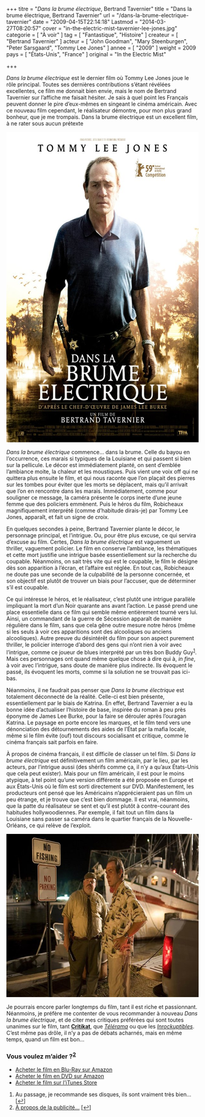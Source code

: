 +++
titre = "<em>Dans la brume électrique</em>, Bertrand Tavernier"
title = "Dans la brume électrique, Bertrand Tavernier"
url = "/dans-la-brume-electrique-tavernier"
date = "2009-04-15T22:14:18"
Lastmod = "2014-03-27T08:20:57"
cover = "in-the-electric-mist-tavernier-lee-jones.jpg"
categorie = [ "À voir" ]
tag = [ "Fantastique", "Histoire" ]
createur = [ "Bertrand Tavernier" ]
acteur = [ "John Goodman", "Mary Steenburgen", "Peter Sarsgaard", "Tommy Lee Jones" ]
annee = [ "2009" ]
weight = 2009
pays = [ "États-Unis", "France" ]
original = "In the Electric Mist"

+++

<p><em>Dans la brume électrique</em> est le dernier film où Tommy Lee Jones joue le rôle principal. Toutes ses dernières contributions s&rsquo;étant révélées excellentes, ce film me donnait bien envie, mais le nom de Bertrand Tavernier sur l&rsquo;affiche me faisait hésiter. Je sais à quel point les Français peuvent donner le pire d&rsquo;eux-mêmes en singeant le cinéma américain. Avec ce nouveau film cependant, le réalisateur démontre, pour mon plus grand bonheur, que je me trompais. Dans la brume électrique est un excellent film, à ne rater sous aucun prétexte</p>
<div style="text-align: center;"><a href="http://www.allocine.fr/film/fichefilm_gen_cfilm=125128.html"><img src="brume-electrique-tavernier.jpg" border="0" alt="brume-electrique-tavernier.jpg" width="600" height="812" /></a></div>
<p><em>Dans la brume électrique</em> commence&#8230; dans la brume. Celle du bayou en l&rsquo;occurrence, ces marais si typiques de la Louisiane et qui passent si bien sur la pellicule. Le décor est immédiatement planté, on sent d&rsquo;emblée l&rsquo;ambiance moite, la chaleur et les moustiques. Puis vient une voix off qui ne quittera plus ensuite le film, et qui nous raconte que l&rsquo;on plaçait des pierres sur les tombes pour éviter que les morts se déplacent, mais qu&rsquo;il arrivait que l&rsquo;on en rencontre dans les marais. Immédiatement, comme pour souligner ce message, la caméra présente le corps inerte d&rsquo;une jeune femme que des policiers emmènent. Puis le héros du film, Robicheaux magnifiquement interprété (comme d&rsquo;habitude dirais-je) par Tommy Lee Jones, apparaît, et fait un signe de croix.</p>
<p>En quelques secondes à peine, Bertrand Tavernier plante le décor, le personnage principal, et l&rsquo;intrigue. Ou, pour être plus excuse, ce qui servira d&rsquo;excuse au film. Certes, <em>Dans la brume électrique</em> est vaguement un thriller, vaguement policier. Le film en conserve l&rsquo;ambiance, les thématiques et cette mort justifie une intrigue basée essentiellement sur la recherche du coupable. Néanmoins, on sait très vite qui est le coupable, le film le désigne dès son apparition à l&rsquo;écran, et l&rsquo;affaire est réglée. En tout cas, Robicheaux ne doute pas une seconde de la culpabilité de la personne concernée, et son objectif est plutôt de trouver un biais pour l&rsquo;accuser, que de déterminer s&rsquo;il est coupable.</p>
<p>Ce qui intéresse le héros, et le réalisateur, c&rsquo;est plutôt une intrigue parallèle impliquant la mort d&rsquo;un Noir quarante ans avant l&rsquo;action. Le passé prend une place essentielle dans ce film qui semble même entièrement tourné vers lui. Ainsi, un commandant de la guerre de Sécession apparaît de manière régulière dans le film, sans que cela gêne outre mesure notre héros (même si les seuls à voir ces apparitions sont des alcooliques ou anciens alcooliques). Autre preuve du désintérêt du film pour son aspect purement thriller, le policier interroge d&rsquo;abord des gens qui n&rsquo;ont rien à voir avec l&rsquo;intrigue, comme ce joueur de blues interprété par un très bon Buddy Guy<sup><a href="#footnote_0_1476" id="identifier_0_1476" class="footnote-link footnote-identifier-link" title="Au passage, je recommande ses disques, ils sont vraiment tr&egrave;s bien&hellip;">1</a></sup>. Mais ces personnages ont quand même quelque chose à dire qui à, <em>in fine</em>, à voir avec l&rsquo;intrigue, sans doute de manière plus indirecte. Ils évoquent le passé, ils évoquent les morts, comme si la solution ne se trouvait pas ici-bas.</p>
<p>Néanmoins, il ne faudrait pas penser que <em>Dans la brume électrique</em> est totalement déconnecté de la réalité. Celle-ci est bien présente, essentiellement par le biais de Katrina. En effet, Bertrand Tavernier a eu la bonne idée d&rsquo;actualiser l&rsquo;histoire de base, inspirée du roman à peu près éponyme de James Lee Burke, pour la faire se dérouler après l&rsquo;ouragan Katrina. Le paysage en porte encore les marques, et le film tend vers une dénonciation des détournements des aides de l&rsquo;État par la mafia locale, même si le film évite (ouf) tout discours socialisant et critique, comme le cinéma français sait parfois en faire.</p>
<p>À propos de cinéma français, il est difficile de classer un tel film. Si <em>Dans la brume électrique</em> est définitivement un film américain, par le lieu, par les acteurs, par l&rsquo;intrigue aussi (des shérifs comme ça, il n&rsquo;y a qu&rsquo;aux États-Unis que cela peut exister). Mais pour un film américain, il est pour le moins atypique, à tel point qu&rsquo;une version différente a été proposée en Europe et aux États-Unis où le film est sorti directement sur DVD. Manifestement, les producteurs ont pensé que les Américains n&rsquo;apprécieraient pas un film un peu étrange, et je trouve que c&rsquo;est bien dommage. Il est vrai, néanmoins, que la patte du réalisateur se sent et qu&rsquo;il est plutôt à contre-courant des habitudes hollywoodiennes. Par exemple, il fait tout un film dans la Louisiane sans passer sa caméra dans le quartier français de la Nouvelle-Orléans, ce qui relève de l&rsquo;exploit.</p>
<div style="text-align: center;"><img src="dans-la-brume-1.jpg" border="0" alt="dans-la-brume-1.jpg" width="600" height="427" /></div>
<p>Je pourrais encore parler longtemps du film, tant il est riche et passionnant. Néanmoins, je préfère me contenter de vous recommander à nouveau <em>Dans la brume électrique</em>, et de citer mes critiques préférées qui sont toutes unanimes sur le film, tant <strong><a href="http://www.critikat.com/Dans-la-brume-electrique.html">Critikat</a></strong>, que <em><a href="http://www.telerama.fr/cinema/films/dans-la-brume-electrique,377911,critique.php">Télérama</a></em> ou que les <em><a href="http://www.lesinrocks.com/cine/cinema-article/article/dans-la-brume-electrique/">Inrockuptibles</a></em>. C&rsquo;est même pas drôle, il n&rsquo;y a pas de débats acharnés, mais en même temps, quand un film est bon&#8230;</p>
<div class="amazon">
<h3>Vous voulez m&rsquo;aider ?<sup><a href="#footnote_1_1476" id="identifier_1_1476" class="footnote-link footnote-identifier-link" title="&Agrave; propos de la publicit&eacute;&hellip;">2</a></sup></h3>
<ul>
<li><a href="http://www.amazon.fr/gp/product/B003L5CTEQ/ref=as_li_ss_tl?ie=UTF8&#038;tag=leblogdenic07-21&#038;linkCode=as2&#038;camp=1642&#038;creative=19458&#038;creativeASIN=B003L5CTEQ">Acheter le film en Blu-Ray sur Amazon</a></li>
<li><a href="http://www.amazon.fr/gp/product/B002UTJIG6/ref=as_li_ss_tl?ie=UTF8&#038;tag=leblogdenic07-21&#038;linkCode=as2&#038;camp=1642&#038;creative=19458&#038;creativeASIN=B002UTJIG6">Acheter le film en DVD sur Amazon</a></li>
<li><a href="http://itunes.apple.com/fr/movie/dans-la-brume-electrique/id467362655">Acheter le film sur l&rsquo;iTunes Store</a></li>
</ul>
</div>
<ol class="footnotes"><li id="footnote_0_1476" class="footnote">Au passage, je recommande ses disques, ils sont vraiment très bien&#8230; [<a href="#identifier_0_1476" class="footnote-link footnote-back-link">&#8617;</a>]</li><li id="footnote_1_1476" class="footnote"><a href="http://voiretmanger.fr/soutien/">À propos de la publicité…</a> [<a href="#identifier_1_1476" class="footnote-link footnote-back-link">&#8617;</a>]</li></ol>
